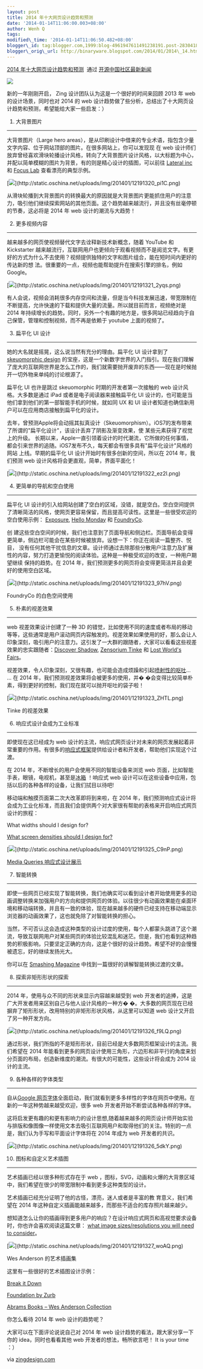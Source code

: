 ```yaml
--- 
layout: post 
title: 2014 年十大网页设计趋势和预测 
date: '2014-01-14T11:06:00.003+08:00' 
author: Wenh Q
tags:
modified\_time: '2014-01-14T11:06:50.482+08:00' 
blogger\_id: tag:blogger.com,1999:blog-4961947611491238191.post-2830418197960621296
blogger\_orig\_url: http://binaryware.blogspot.com/2014/01/2014\_14.html
--- 
```

[2014
年十大网页设计趋势和预测](http://www.oschina.net/news/47760/top-10-web-design-trends-and-predictions-for-2014)  通过
[开源中国社区最新新闻](http://www.oschina.net/?from=rss)



![](https://images-blogger-opensocial.googleusercontent.com/gadgets/proxy?url=http%3A%2F%2Fstatic.oschina.net%2Fuploads%2Fimg%2F201401%2F12191319_Ck49.png&container=blogger&gadget=a&rewriteMime=image%2F*)



新的一年刚刚开启， Zing 设计团队认为这是一个很好的时间来回顾 2013 年 web
的设计场景，同时也对 2014 的 web
设计趋势做了些分析，总结出了十大网页设计趋势和预测，希望能给大家一些启发：）


1. 大背景图片
-------------



大背景图片（Large hero
areas），是从印刷设计中借来的专业术语，指包含少量文字内容、位于网站顶部的图片。在很多网站上，你可以发现现
在 web
设计师们放弃曾经喜欢滑块轮播设计风格，转向了大背景图片设计风格，以大标题为中心，并配以简单模糊的图片为背景，有的则是精心设计的插图，可以前往
[Lateral inc](http://www.lateral-inc.com/) 和 [Focus
Lab](http://focuslabllc.com/) 查看漂亮的典型示例。



[![](https://images-blogger-opensocial.googleusercontent.com/gadgets/proxy?url=http%3A%2F%2Fstatic.oschina.net%2Fuploads%2Fimg%2F201401%2F12191320_pi1C.png&container=blogger&gadget=a&rewriteMime=image%2F*)](http://static.oschina.net/uploads/img/201401/12191320_pi1C.png)



从滑块轮播到大背景图片的转换最大的原因就是大背景图片更能抓住用户的注意力，吸引他们继续探索网站的其他页面。这个趋势越来越流行，并且没有丝毫停顿的节奏，这必将是
2014 年 web 设计的潮流与大趋势！


2. 更多视频内容
---------------

越来越多的网页使视频替代文字去诠释新技术新概念，随着 YouTube 和
Kickstarter
越来越流行，互联网用户也更倾向于观看视频而不是阅览文字。有更好的方式为什么不去使用？视频提供独特的文字和图片组合，能在短时间内更好的传达新的想
法。很重要的一点，视频也能帮助提升在搜索引擎的排名，例如 Google。



[![](https://images-blogger-opensocial.googleusercontent.com/gadgets/proxy?url=http%3A%2F%2Fstatic.oschina.net%2Fuploads%2Fimg%2F201401%2F12191321_2yqs.png&container=blogger&gadget=a&rewriteMime=image%2F*)](http://static.oschina.net/uploads/img/201401/12191321_2yqs.png)



有人会说，视频会消耗很多内存空间和流量，但是当今科技发展迅速，带宽限制在不断提高，允许快速的下载和提供大量的流量。所以就目前而言，视频绝对是
2014
年持续增长的趋势。同时，另外一个有趣的地方是，很多网站已经趋向于自己保管，管理和控制视频，而不再是依赖于
youtube 上面的视频了。


3. 扁平化 UI 设计
-----------------



她的大名就是摇晃，这么说当然有充分的理由。扁平化 UI 设计拿到了
[skeuomorphic
design](http://uxmag.com/articles/does-skeuomorphic-design-matter)
的宝座，这是一个新数字世界的入门指引。现在我们理解了庞大的互联网世界是怎么工作的，我们就需要抛开废弃的东西——现在是时候抛开一切外物来单纯的讨论根源了。



扁平化 UI 也许是跳过 skeuomorphic 时期的开发者第一次接触的 web
设计风格。大多数是通过 iPad 或者是电子阅读器来接触扁平化 UI
设计的，也可能是当他们拿到他们的第一部智能手机的时候，就如同 UX 和 UI
设计者知道也确信新用户可以在应用商店接触到扁平化的设计。



去年，曾预测Apple将会动摇其拟真设计（Skeuomorphism）。iOS7的发布带来了所谓的"扁平化设计"，该设计丢弃了阴影及渐变效果，使
某些元素获得了视觉上的升级。
长期以来，Apple一直引领着设计的时代潮流，它所做的任何事情，都会引来世界的追随。iOS7发布不久，每天都会有很多具有"扁平化设计"风格的网站
上线。早期的扁平化 UI 设计开始时有很多创新的空间，所以在 2014
年，我们预测 web 设计风格将会更直观，简单，界面平面化！



[![](https://images-blogger-opensocial.googleusercontent.com/gadgets/proxy?url=http%3A%2F%2Fstatic.oschina.net%2Fuploads%2Fimg%2F201401%2F12191322_ez2I.png&container=blogger&gadget=a&rewriteMime=image%2F*)](http://static.oschina.net/uploads/img/201401/12191322_ez2I.png)


4. 更简单的导航和空白使用
-------------------------



扁平化 UI
设计的引入给网站创建了空白的区域，没错，就是空白。空白空间提供了清晰简洁的风格，使网页更容易保留，而且提高可读性。这里是一些很受欢迎的空白使用示例：
[Exposure](https://exposure.so/), [Hello
Monday](http://hellomonday.com/) 和 [FoundryCo](http://foundryco.com/).



创
建这些空白空间的时候，我们也注意到了页面导航和侧边栏。页面导航会变得更简单，侧边栏可能会在某些时候被放弃。设想一下：你正在阅读一篇整齐、悦目，
没有任何其他干扰信息的文章。设计师通过去除那些分散用户注意力及扩展性的内容，努力打造更愉悦的阅读体验。这种是一种极受欢迎的改变，一种用户期望继续
保持的趋势。在 2014
年，我们预测更多的网页将会变得更简洁并且会更好的使用空白区域。



[![](https://images-blogger-opensocial.googleusercontent.com/gadgets/proxy?url=http%3A%2F%2Fstatic.oschina.net%2Fuploads%2Fimg%2F201401%2F12191323_97hV.png&container=blogger&gadget=a&rewriteMime=image%2F*)](http://static.oschina.net/uploads/img/201401/12191323_97hV.png)



FoundryCo 的白色空间使用


5. 朴素的视差效果
-----------------



web 视差效果设计创建了一种 3D
的错觉，比如使用不同的速度或者布局的移动等等，这些通常是用户滚动网页内容触发的。视差效果如果使用的好，那么会让人印象深刻，吸引用户的注意力。这引发了一大群的跟随者，大家可以看看这些视差效果的忠实跟随者：[Discover
Shadow](http://www.discovershadow.com/), [Zensorium
Tinke](http://www.zensorium.com/tinke/) 和 [Lost World's
Fairs](http://lostworldsfairs.com/atlantis/)。



视差效果，令人印象深刻，又很有趣，也可能会造成烦躁和引起[喷射性的呕吐](http://techland.time.com/2013/09/30/is-ios-7-making-you-sick-the-tail-could-be-wagging-the-dog/)...
... 在 2014 年，我们预测视差效果将会被更多的使用，并�
�会变得比较简单朴素，得到更好的控制，我们现在就可以抛开呕吐的袋子啦！



[![](https://images-blogger-opensocial.googleusercontent.com/gadgets/proxy?url=http%3A%2F%2Fstatic.oschina.net%2Fuploads%2Fimg%2F201401%2F12191323_ZHTL.png&container=blogger&gadget=a&rewriteMime=image%2F*)](http://static.oschina.net/uploads/img/201401/12191323_ZHTL.png)



Tinke 的视差效果


6. 响应式设计会成为工业标准
---------------------------



即使现在这已经成为 web
设计的主流，响应式网页设计对未来的网页发展起着非常重要的作用。有很多的[响应式框架](http://www.zingdesign.com/tag/frameworks/)提供给设计者和开发者，帮助他们实现这个过渡。



在 2014 年，不断增长的用户会使用不同的智能设备来浏览 web
页面，比如智能手表，眼镜，电视机，甚至是[冰箱](http://www.samsung.com/us/topic/apps-on-your-fridge)
！响应式 web
设计可以在这些设备中应用，包括以后的各种各样的设备，让我们拭目以待吧!



移动端和触摸页面第二次大改革即将到来啦，在 2014
年，我们预测响应式设计将会成为工业化标准，而且我们会提供两个对大家很有帮助的表格来开启响应式网页设计的旅程：



What widths should I design for?

[What screen densities should I design
for?](http://www.zingdesign.com/responsive-website-design-cheatsheet2/)



[![](https://images-blogger-opensocial.googleusercontent.com/gadgets/proxy?url=http%3A%2F%2Fstatic.oschina.net%2Fuploads%2Fimg%2F201401%2F12191325_C9nP.png&container=blogger&gadget=a&rewriteMime=image%2F*)](http://static.oschina.net/uploads/img/201401/12191325_C9nP.png)



[Media Queries 响应式设计展示](http://mediaqueri.es/)


7. 智能转换
-----------

即使一些网页已经实现了智能转换，我们也确实可以看到设计者开始使用更多的动画调整转换来加强用户的方向和提供网页的体验。以往很少有动画效果能在桌面环
境和移动端转换，并且有一致的体验，现在越来越多的硬件已经支持在移动端显示浏览器的动画效果了，这也就免除了对智能转换的担心。



当然，不可否认这会造成这种类型的设计过度的使用，每个人都蒙头跳进了这个潮流，导致互联网用户对某些网页的体验比较混乱和迷茫。但是，我们也看到这种趋势的积极影响，只要坚定正确的方向，这是个很好的设计趋势。希望不好的会慢慢被遗忘，好的继续发扬光大。



你可以在 [Smashing
Magazine](http://uxdesign.smashingmagazine.com/2013/10/23/smart-transitions-in-user-experience-design)
中找到一篇很好的讲解智能转换过渡的文章。


8. 探索非矩形形状的探索
-----------------------



2014 年，使用与众不同的形状来显示内容越来越受到 web
开发者的追捧，这是广大开发者用来区别自己与他人设计风格的一种方�
�。大多数的网页现在已经摒弃了矩形形状，改用特别的非矩形形状风格，从这里可以知道
web 设计又开启了另一种开发方向。



[![](https://images-blogger-opensocial.googleusercontent.com/gadgets/proxy?url=http%3A%2F%2Fstatic.oschina.net%2Fuploads%2Fimg%2F201401%2F12191326_f9LQ.png&container=blogger&gadget=a&rewriteMime=image%2F*)](http://static.oschina.net/uploads/img/201401/12191326_f9LQ.png)



通过形状，我们所指的不是矩形形状，目前已经是大多数网页框架设计的主流。我们希望在
2014
年能看到更多的网页设计使用三角形，六边形和非平行的角度来划分页面的布局，创造新维度的潮流。有很大的可能性，这些设计将会成为
2014 设计的主流。


9. 各种各样的字体类型
---------------------



自从[Google
网页字体](http://www.google.com/fonts)全面启动，我们就看到更多多样性的字体在网页中使用。在新的一年这种势越来越受欢迎，很多
web 开发者开始不断尝试各种各样的字体。



这将启发更有趣的和更有影响力的设计思想,随着越来越多的网页设计师开始实验与排版和像图像一样使用文本去吸引互联网用户和取得他们的关注。特别的一点是，我们认为手写和平面设计字体将在
2014 年成为 web 开发者的共识。



[![](https://images-blogger-opensocial.googleusercontent.com/gadgets/proxy?url=http%3A%2F%2Fstatic.oschina.net%2Fuploads%2Fimg%2F201401%2F12191326_5dkY.png&container=blogger&gadget=a&rewriteMime=image%2F*)](http://static.oschina.net/uploads/img/201401/12191326_5dkY.png)


10. 图标和自定义艺术插图
------------------------

艺术插画已经以很多种形式存在于 web
，图标，SVG，动画和火爆的大背景区域中，我们希望在很少的带宽限制中看到更多这种类型的设计。



艺术插画已经充分证明了他的古怪，漂亮，迷人或者是丰富的教
育意义，我们希望在 2014
年这种自定义插画能越来越多，而那些不适合的库存照片越来越少。



想知道怎么让你的插画得到更多用户的响应？在设计响应式网页和高视觉要求设备时，你也许会喜欢阅读这篇文章：
[what image sizes/resolutions you will need to
consider](http://www.zingdesign.com/responsive-website-design-cheatsheet2/)。



[![](https://images-blogger-opensocial.googleusercontent.com/gadgets/proxy?url=http%3A%2F%2Fstatic.oschina.net%2Fuploads%2Fimg%2F201401%2F12191327_woAQ.png&container=blogger&gadget=a&rewriteMime=image%2F*)](http://static.oschina.net/uploads/img/201401/12191327_woAQ.png)



Wes Anderson 的艺术插画集



这里有一些很好的艺术插图设计示例：

[Break it Down](http://www.breakitdown.ie/)

[Foundation by Zurb](http://foundation.zurb.com/)

[Abrams Books – Wes Anderson
Collection](http://www.abramsbooks.com/wesandersoncollection/)

你怎么看待 2014 年 web 设计的趋势呢？



大家可以在下面评论说说自己对 2014 年 web
设计趋势的看法，跟大家分享一下你的 idea，同时也看看其他 web
开发者的想法，畅所欲言吧！ It is your time ：）



via
[zingdesign.com](http://www.zingdesign.com/top-10-web-design-trends-and-predictions-for-2014/)
